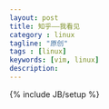 ```yaml
---
layout: post
title: 知乎——我看见
category : linux
tagline: "原创"
tags : [linux]
keywords: [vim, linux]
description: 
---
```

{% include JB/setup %}






